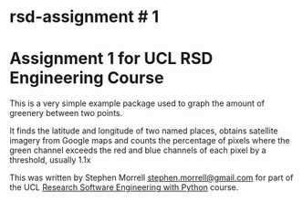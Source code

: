 # rsd-assignment # 1
Assignment 1 for UCL RSD Engineering Course 
===========================================

This is a very simple example package used to graph the amount of greenery between two points.

It finds the latitude and longitude of two named places, obtains satellite imagery from Google maps and counts the percentage of pixels where the green channel exceeds the red and blue channels of each pixel by a threshold, usually 1.1x

This was written by Stephen Morrell stephen.morrell@gmail.com for part of the UCL
[Research Software Engineering with Python](development.rc.ucl.ac.uk/training/engineering) course.
